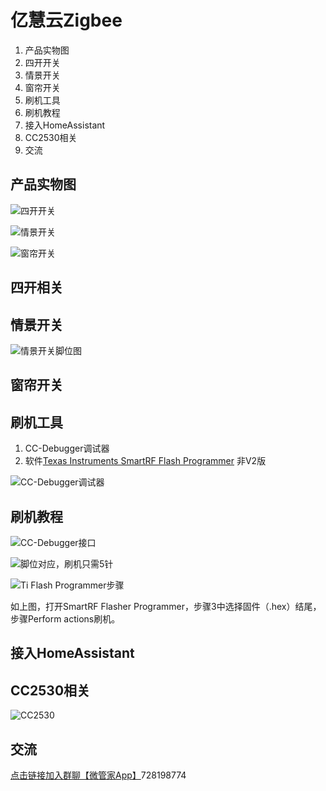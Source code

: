 # 亿慧云Zigbee

1. 产品实物图
2. 四开开关
3. 情景开关
4. 窗帘开关
5. 刷机工具
6. 刷机教程
7. 接入HomeAssistant
8. CC2530相关
9. 交流

## 产品实物图

![&#x56DB;&#x5F00;&#x5F00;&#x5173;](.gitbook/assets/snipaste_2021-03-20_00-07-19.png)

![&#x60C5;&#x666F;&#x5F00;&#x5173;](.gitbook/assets/snipaste0_2021-03-20_00-07-19.png)

![&#x7A97;&#x5E18;&#x5F00;&#x5173;](.gitbook/assets/snipaste1_2021-03-20_00-07-19.png)

## 四开相关

## 情景开关

![&#x60C5;&#x666F;&#x5F00;&#x5173;&#x811A;&#x4F4D;&#x56FE;](.gitbook/assets/yi-hui-yun-zigbee-qing-jing-kai-guan-.png)

## 窗帘开关

## 刷机工具

1. CC-Debugger调试器  
2. 软件[Texas Instruments SmartRF Flash Programmer](https://www.ti.com/tool/FLASH-PROGRAMMER) 非V2版

![CC-Debugger&#x8C03;&#x8BD5;&#x5668;](.gitbook/assets/f9d78a4e46d8d304f30ea5ee5b22ab2d.jpeg)



## 刷机教程

![CC-Debugger&#x63A5;&#x53E3;](.gitbook/assets/d8c7f8724a4ab6c0d6ebcd96f555b657.jpeg)

![&#x811A;&#x4F4D;&#x5BF9;&#x5E94;&#xFF0C;&#x5237;&#x673A;&#x53EA;&#x9700;5&#x9488;](.gitbook/assets/smartrf04eb-pinout.png)

![Ti Flash Programmer&#x6B65;&#x9AA4;](.gitbook/assets/60a6745bcae9730f8ea91755721658a7.jpeg)

如上图，打开SmartRF Flasher Programmer，步骤3中选择固件（.hex）结尾，步骤Perform actions刷机。

## 接入HomeAssistant

## CC2530相关

![CC2530](.gitbook/assets/snipaste_2021-03-20_09-51-17.png)

## 交流

[点击链接加入群聊【微管家App】](https://jq.qq.com/?_wv=1027&k=vNt1J2FT)728198774





